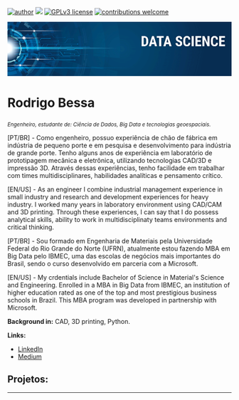[![author](https://img.shields.io/badge/author-RodrigoBessa-red.svg)](https://www.linkedin.com/in/rodrigobessaj) [![](https://img.shields.io/badge/python-3.7+-blue.svg)](https://www.python.org/downloads/release/python-365/) [![GPLv3 license](https://img.shields.io/badge/License-GPLv3-blue.svg)](http://perso.crans.org/besson/LICENSE.html) [![contributions welcome](https://img.shields.io/badge/contributions-welcome-brightgreen.svg?style=flat)](https://github.com/carlosfab/data_science/issues)

<p align="center">
  <img src="banner.png" >
</p>

# Rodrigo Bessa
<sub>*Engenheiro, estudante de: Ciência de Dados, Big Data e tecnologias geoespaciais.*</sub>

[PT/BR] - Como engenheiro, possuo experiência de chão de fábrica em indústria de pequeno porte e em pesquisa e desenvolvimento para indústria de grande porte. Tenho alguns anos de experiência em laboratório de prototipagem mecânica e eletrônica, utilizando tecnologias CAD/3D e impressão 3D. Através dessas experiências, tenho facilidade em trabalhar com times multidisciplinares, habilidades analíticas e pensamento crítico. 

[EN/US] - As an engineer I combine industrial management experience in small industry and research and development experiences for heavy industry. I worked many years in laboratory environment using CAD/CAM and 3D printing. Through these experiences, I can say that I do possess analytical skills, ability to work in multidisciplinaty teams environments and critical thinking.


[PT/BR] - Sou formado em Engenharia de Materiais pela Universidade Federal do Rio Grande do Norte (UFRN), atualmente estou fazendo MBA em Big Data pelo IBMEC, uma das escolas de negócios mais importantes do Brasil, sendo o curso desenvolvido em parceria com a Microsoft.

[EN/US] - My crdentials include Bachelor of Science in Material's Science and Engineering. Enrolled in a MBA in Big Data from IBMEC, an institution of higher education rated as one of the top and most prestigious business schools in Brazil. This MBA program was developed in partnership with Microsoft.

**Background in:** CAD, 3D printing, Python.

**Links:**
* [LinkedIn](https://www.linkedin.com/in/rodrigobessaj)
* [Medium](https://www.medium.com/@rodrigo.bessaj)


## Projetos:


---
